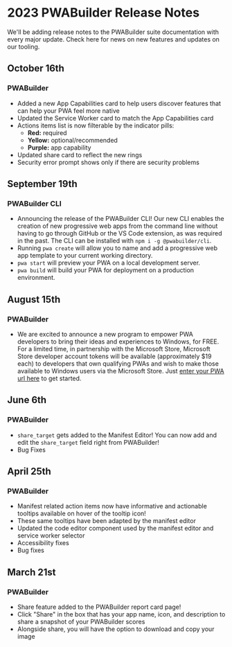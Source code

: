 # 2023 PWABuilder Release Notes

We'll be adding release notes to the PWABuilder suite documentation with every major update. 
Check here for news on new features and updates on our tooling.

## October 16th

### PWABuilder

* Added a new App Capabilities card to help users discover features that can help your PWA feel more native
* Updated the Service Worker card to match the App Capabilities card
* Actions items list is now filterable by the indicator pills:
  * **Red:** required
  * **Yellow:** optional/recommended
  * **Purple:** app capability
* Updated share card to reflect the new rings
* Security error prompt shows only if there are security problems

## September 19th

### PWABuilder CLI

* Announcing the release of the PWABuilder CLI! Our new CLI enables the creation of new progressive web apps from the command line without having to go through GitHub or the VS Code extension, as was required in the past. The CLI can be installed with `npm i -g @pwabuilder/cli`.
* Running `pwa create` will allow you to name and add a progressive web app template to your current working directory.
* `pwa start` will preview your PWA on a local development server.
* `pwa build` will build your PWA for deployment on a production environment.

## August 15th

### PWABuilder

* We are excited to announce a new program to empower PWA developers to bring their ideas and experiences to Windows, for FREE. For a limited time, in partnership with the Microsoft Store, Microsoft Store developer account tokens will be available (approximately $19 each) to developers that own qualifying PWAs and wish to make those available to Windows users via the Microsoft Store. Just [enter your PWA url here](https://aka.ms/getToken) to get started.

## June 6th

### PWABuilder

* `share_target` gets added to the Manifest Editor! You can now add and edit the `share_target` field right from PWABuilder!
* Bug Fixes

## April 25th

### PWABuilder

* Manifest related action items now have informative and actionable tooltips available on hover of the tooltip icon!
* These same tooltips have been adapted by the manifest editor
* Updated the code editor component used by the manifest editor and service worker selector
* Accessibility fixes
* Bug fixes

## March 21st

### PWABuilder

* Share feature added to the PWABuilder report card page!
* Click "Share" in the box that has your app name, icon, and description to share a snapshot of your PWABuilder scores
* Alongside share, you will have the option to download and copy your image